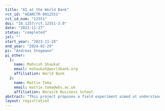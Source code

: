 ```yaml
---
title: "AI at the World Bank"
rct_id: "AEARCTR-0012551"
rct_id_num: "12551"
doi: "10.1257/rct.12551-3.0"
date: "2023-11-27"
status: "completed"
jel: ""
start_year: "2023-11-28"
end_year: "2024-02-29"
pi: "Andreas Stegmann"
pi_other:
  1:
    name: Mahvish Shaukat
    email: mshaukat@worldbank.org
    affiliation: World Bank
  2:
    name: Mattie Toma
    email: mattie.toma@wbs.ac.uk
    affiliation: Warwick Business School
abstract: "This project proposes a field experiment aimed at understanding how policy-makers engage with evidence on the productivity impacts of AI. We also posted a private pre-analysis plan which will be made public after the study has concluded."
layout: registration
---
```


